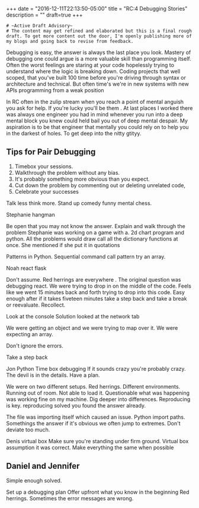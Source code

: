 +++
date = "2016-12-11T22:13:50-05:00"
title = "RC:4 Debugging Stories"
description = ""
draft=true
+++

```
# ~Active Draft Advisory~
# The content may get refined and elaborated but this is a final rough draft. To get more content out the door, I'm openly publishing more of my blogs and going back to revise from feedback.
```

Debugging is easy, the answer is always the last place you look.
Mastery of debugging one could argue is a more valuable skill than programming itself. Often the worst feelings are staring at your code hopelessly trying to understand where the logic is breaking down. Coding projects that well scoped, that you've built 100 time before you're driving through syntax or architecture and technical. But often time's we're in new systems with new APIs programming from a weak position


In RC often in the zulip stream when you reach a point of mental anguish you ask for help. If you're lucky you'll be them . At last places I worked there was always one engineer you had in mind whenever you run into a deep mental block you knew could held bail you out of deep mental despair. My aspiration is to be that engineer that mentally you could rely on to help you in the darkest of holes. To get deep into the nitty gtityy.


Tips for Pair Debugging
---
1. Timebox your sessions.
2. Walkthrough the problem without any bias.
3. It's probably something more obvious than you expect.
4. Cut down the problem by commenting out or deleting unrelated code,
5. Celebrate your successes



Talk less think more.
Stand up comedy funny mental chess.



Stephanie hangman


Be open that you may not know the answer.
Explain and walk through the problem  Stephanie was working on a game with a. 2d chart program and python. All the problems would draw call all the dictionary functions at once. She mentioned if she put it in quotations


Patterns in Python. Sequential command call pattern try an array.



Noah react flask


Don't assume. Red herrings are everywhere . The original question was debugging react. We were trying to drop in on the middle of the code. Feels like we went 15 minutes back and forth trying to drop into this code. Easy enough after if it takes fiveteen minutes take a step back and take a break or reevaluate. Recollect.


Look at the console
Solution looked at the network tab


We were getting an object and we were trying to map over it. We were expecting an array.


Don't ignore the errors.


Take a step back


Jon Python
Time box debugging
If it sounds crazy you're probably crazy. The devil is in the details. Have a plan.


We were on two different setups. Red herrings. Different environments. Running out of room. Not able to load it. Questionable what was happening was working fine on my machine. Dig deeper into differences. Reproducing is key. reproducing solved you found the answer already.


The file was importing itself which caused an issue. Python import paths. Somethings the answer if it's obvious we often jump to extremes. Don't deviate too much.


Denis virtual box
Make sure you're standing under firm ground.
Virtual box assumption it was correct. Make everything the same when possible


Daniel and Jennifer
---
Simple enough solved.

Set up a debugging plan
Offer upfront what you know in the beginning
Red herrings.
Sometimes the error messages are wrong.



